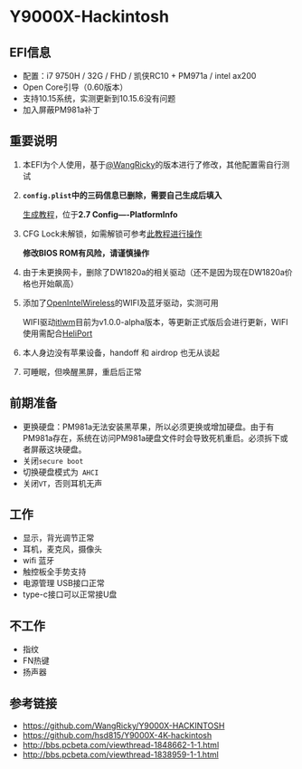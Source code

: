 # Y9000X-Hackintosh

## EFI信息

* 配置：i7 9750H / 32G / FHD / 凯侠RC10 + PM971a / intel ax200
* Open Core引导（0.60版本）
* 支持10.15系统，实测更新到10.15.6没有问题
* 加入屏蔽PM981a补丁

## 重要说明

1. 本EFI为个人使用，基于[@WangRicky](https://github.com/WangRicky/Y9000X-HACKINTOSH)的版本进行了修改，其他配置需自行测试

2. **`config.plist`中的三码信息已删除，需要自己生成后填入**

   [生成教程](https://blog.xjn819.com/?p=543)，位于**2.7 Config—-PlatformInfo**

3. CFG Lock未解锁，如需解锁可参考[此教程进行操作](http://bbs.pcbeta.com/viewthread-1845189-1-1.html)

   **修改BIOS ROM有风险，请谨慎操作**

4. 由于未更换网卡，删除了DW1820a的相关驱动（还不是因为现在DW1820a价格也开始飙高）

5. 添加了[OpenIntelWireless](https://github.com/OpenIntelWireless)的WIFI及蓝牙驱动，实测可用

   WIFI驱动[itlwm](https://github.com/OpenIntelWireless/itlwm)目前为v1.0.0-alpha版本，等更新正式版后会进行更新，WIFI使用需配合[HeliPort](https://github.com/OpenIntelWireless/HeliPort)

6. 本人身边没有苹果设备，handoff 和 airdrop 也无从谈起

7. 可睡眠，但唤醒黑屏，重启后正常

前期准备
---

* 更换硬盘：PM981a无法安装黑苹果，所以必须更换或增加硬盘。由于有PM981a存在，系统在访问PM981a硬盘文件时会导致死机重启。必须拆下或者屏蔽这块硬盘。
* 关闭`secure boot`
* 切换硬盘模式为` AHCI`
* 关闭`VT`，否则耳机无声


## 工作

* 显示，背光调节正常 
* 耳机，麦克风，摄像头
* wifi 蓝牙
* 触控板全手势支持
* 电源管理 USB接口正常
* type-c接口可以正常接U盘

## 不工作

* 指纹
* FN热键
* 扬声器

## 参考链接

- https://github.com/WangRicky/Y9000X-HACKINTOSH
- https://github.com/hsd815/Y9000X-4K-hackintosh
- http://bbs.pcbeta.com/viewthread-1848662-1-1.html
- http://bbs.pcbeta.com/viewthread-1838959-1-1.html